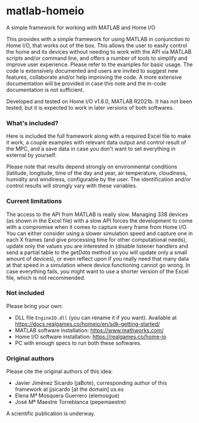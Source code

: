 # matlab-homeio
A simple framework for working with MATLAB and Home I/O

This provides with a simple framework for using MATLAB in conjunction to Home I/O, that works out of the box. This allows the user to easily control the home and its devices without needing to work with the API via MATLAB scripts and/or command line, and offers a number of tools to simplify and improve user experience. Please refer to the examples for basic usage. The code is extensively documented and users are invited to suggest new features, collaborate and/or help improving the code. A more extensive documentation will be provided in case this note and the in-code documentation is not sufficient.

Developed and tested on Home I/O v1.6.0, MATLAB R2021b. It has not been tested, but it is expected to work in later versions of both softwares.

### What's included?
Here is included the full framework along with a required Excel file to make it work, a couple examples with relevant data output and control result of the MPC, and a save data in case you don't want to set everything in external by yourself.

Please note that results depend strongly on environmental conditions (latitude, longitude, time of the day and year, air temperature, cloudiness, humidity and windiness, configurable by the user. The identification and/or control results will strongly vary with these variables.

### Current limitations
The access to the API from MATLAB is really slow. Managing 338 devices (as shown in the Excel file) with a slow API forces the development to come with a compromise when it comes to capture every frame from Home I/O. You can either consider using a slower simulation speed and capture one in each X frames (and give processing time for other computational needs), update only the values you are interested in (disable listener handlers and send a partial table to the *getData* method so you will update only a small amount of devices), or even reflect upon if you really need that many data at that speed in a simulation where device functioning cannot go wrong. In case everything fails, you might want to use a shorter version of the Excel file, which is not recommended. 

### Not included 
Please bring your own:
* DLL file `EngineIO.dll` (you can rename it if you want). Available at https://docs.realgames.co/homeio/en/sdk-getting-started/
* MATLAB software installation: https://www.mathworks.com/
* Home I/O software installation: https://realgames.co/home-io
* PC with enough specs to run both these softwares.

### Original authors
Please cite the original authors of this idea:
* Javier Jiménez Sicardo (jaBote), corresponding author of this framework at jjsicardo [at the domain] us.es
* Elena Mª Mosquera Guerrero (elemosgue)
* José Mª Maestre Torreblanca (pepemaestre)

A scientific publication is underway.

